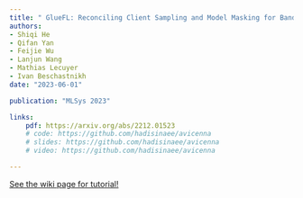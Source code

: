 ```yaml
---
title: " GlueFL: Reconciling Client Sampling and Model Masking for Bandwidth Efficient Federated Learning"
authors:
- Shiqi He
- Qifan Yan
- Feijie Wu
- Lanjun Wang
- Mathias Lecuyer
- Ivan Beschastnikh
date: "2023-06-01"

publication: "MLSys 2023"

links:
    pdf: https://arxiv.org/abs/2212.01523
    # code: https://github.com/hadisinaee/avicenna
    # slides: https://github.com/hadisinaee/avicenna
    # video: https://github.com/hadisinaee/avicenna

---
```



[See the wiki page for tutorial!](https://github.com/hadisinaee/avicenna/wiki)